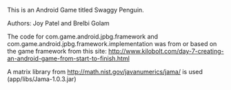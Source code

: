 This is an Android Game titled Swaggy Penguin.

Authors: Joy Patel and Brelbi Golam

The code for com.game.android.jpbg.framework and com.game.android.jpbg.framework.implementation was from or based on the game framework from this site: http://www.kilobolt.com/day-7-creating-an-android-game-from-start-to-finish.html

A matrix library from http://math.nist.gov/javanumerics/jama/ is used (app/libs/Jama-1.0.3.jar)
